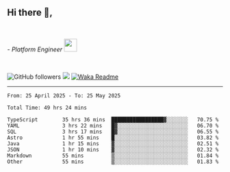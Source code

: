 <h2>Hi there  👋,</h2> </br>

<p><em>- Platform Engineer <img src="https://media.giphy.com/media/WUlplcMpOCEmTGBtBW/giphy.gif" width="30"> 
</em></p></br>


<!--[![Linkedin: prandogabriel](https://img.shields.io/badge/-prandogabriel-blue?style=flat-square&logo=Linkedin&logoColor=white&link=https://www.linkedin.com/in/prandogabriel/)](https://www.linkedin.com/in/prandogabriel)-->
![GitHub followers](https://img.shields.io/github/followers/prandogabriel?label=Follow&style=social)
![](https://visitor-badge.glitch.me/badge?page_id=prandogabriel.prandogabriel)
[![Waka Readme](https://github.com/prandogabriel/prandogabriel/actions/workflows/update-stats.yml.yml/badge.svg)](https://github.com/prandogabriel/prandogabriel/actions/workflows/update-stats.yml.yml)

---

<!--START_SECTION:waka-->

```golang
From: 25 April 2025 - To: 25 May 2025

Total Time: 49 hrs 24 mins

TypeScript        35 hrs 36 mins  █████████████████▓░░░░░░░   70.75 %
YAML              3 hrs 22 mins   █▓░░░░░░░░░░░░░░░░░░░░░░░   06.70 %
SQL               3 hrs 17 mins   █▓░░░░░░░░░░░░░░░░░░░░░░░   06.55 %
Astro             1 hr 55 mins    █░░░░░░░░░░░░░░░░░░░░░░░░   03.82 %
Java              1 hr 15 mins    ▓░░░░░░░░░░░░░░░░░░░░░░░░   02.51 %
JSON              1 hr 10 mins    ▓░░░░░░░░░░░░░░░░░░░░░░░░   02.32 %
Markdown          55 mins         ▒░░░░░░░░░░░░░░░░░░░░░░░░   01.84 %
Other             55 mins         ▒░░░░░░░░░░░░░░░░░░░░░░░░   01.83 %
```

<!--END_SECTION:waka-->
